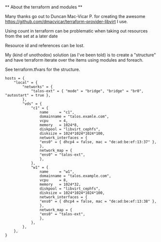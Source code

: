 ** About the terraform and modules **

Many thanks go out to Duncan Mac-Vicar P. for creating the awesome https://github.com/dmacvicar/terraform-provider-libvirt I use.

Using count in terraform can be problematic when taking out resources from the set at a later date

Resource id and references can be lost.

My (kind of unothodox) solution (as I've been told) is to create a "structure" and have terraform iterate over the items using modules and foreach.

See terraform.tfvars for the structure.

    hosts = {
        "local" = {
            "networks" = {
                "talos-ext" = { "mode" = "bridge", "bridge" = "br0", "autostart" = true },
            },
            "vds" = {
                "c1" = {
                    name     = "c1",
                    domainname = "talos.examle.com",
                    vcpu     = 4,
                    memory   = 1024*8,
                    diskpool = "libvirt_cephfs",
                    disksize = 1024*1024*1024*100,
                    network_interfaces = {
                    "ens0" = { dhcp4 = false, mac = "de:ad:be:ef:13:37" },
                    },
                    network_map = {
                    "ens0" = "talos-ext",
                    },
                },
                "w1" = {
                    name     = "w1",
                    domainname = "talos.example.com",
                    vcpu     = 8,
                    memory   = 1024*32,
                    diskpool = "libvirt_cephfs",
                    disksize = 1024*1024*1024*100,
                    network_interfaces = {
                    "ens0" = { dhcp4 = false, mac = "de:ad:be:ef:13:38" },
                    },
                    network_map = {
                    "ens0" = "talos-ext",
                    },
                },
            },
        },
    }

